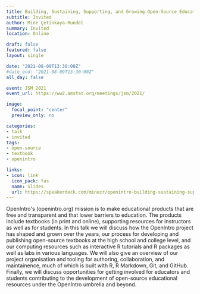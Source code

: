 ```yaml
---
title: Building, Sustaining, Supporting, and Growing Open-Source Educational Resources
subtitle: Invited
author: Mine Çetinkaya-Rundel
summary: Invited
location: Online

draft: false
featured: false
layout: single

date: "2021-08-09T13:30:00Z"
#date_end: "2021-08-09T13:30:00Z"
all_day: false

event: JSM 2021
event_url: https://ww2.amstat.org/meetings/jsm/2021/

image:
  focal_point: "center"
  preview_only: no

categories:
- talk
- invited
tags:
- open-source
- textbook
- openintro

links:
- icon: link
  icon_pack: fas
  name: Slides
  url: https://speakerdeck.com/minecr/openintro-building-sustaining-supporting-and-growing-open-source-educational-resources
---
```


OpenIntro's (openintro.org) mission is to make educational products that are free and transparent and that lower barriers to education. The products include textbooks (in print and online), supporting resources for instructors as well as for students. In this talk we will discuss how the OpenIntro project has shaped and grown over the years, our process for developing and publishing open-source textbooks at the high school and college level, and our computing resources such as interactive R tutorials and R packages as well as labs in various languages. We will also give an overview of our project organisation and tooling for authoring, collaboration, and maintainence, much of which is built with R, R Markdown, Git, and GitHub. Finally, we will discuss opportunities for getting involved for educators and students contributing to the development of open-source educational resources under the OpenIntro umbrella and beyond.
